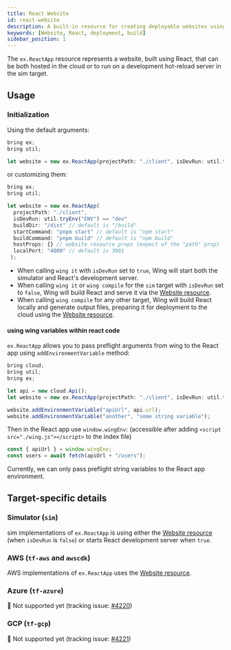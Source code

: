 ```yaml
---
title: React Website
id: react-website
description: A built-in resource for creating deployable websites using the React framework.
keywords: [Website, React, deployment, build]
sidebar_position: 1
---
```


The `ex.ReactApp` resource represents a website, built using React, that can be both hosted in the cloud or to run on a development hot-reload server in the sim target.

## Usage

### Initialization

Using the default arguments:

```ts
bring ex;
bring util;

let website = new ex.ReactApp(projectPath: "./client", isDevRun: util.tryEnv("ENV") == "dev");
```

or customizing them:

```ts
bring ex;
bring util;

let website = new ex.ReactApp(
  projectPath: "./client",
  isDevRun: util.tryEnv("ENV") == "dev"
  buildDir: "/dist" // default is "/build"
  startCommand: "pnpm start" // default is "npm start"
  buildCommand: "pnpm build" // default is "npm build"
  hostProps: {} // website resource props (expect of the "path" prop)
  localPort: "4000" // default is 3001
 );
```

- When calling `wing it` with `isDevRun` set to `true`, Wing will start both the simulator and React's development server.
- When calling `wing it` or `wing compile` for the `sim` target with `isDevRun` set to `false`, Wing will build React and serve it via the [Website resource](../01-cloud/website.md).
- When calling `wing compile` for any other target, Wing will build React locally and generate output files, preparing it for deployment to the cloud using the [Website resource](../01-cloud/website.md).

#### using wing variables within react code

`ex.ReactApp` allows you to pass preflight arguments from wing to the React app using `addEnvironmentVariable` method:

```ts
bring cloud;
bring util;
bring ex;

let api = new cloud.Api();
let website = new ex.ReactApp(projectPath: "./client", isDevRun: util.tryEnv("ENV") == "dev");

website.addEnvironmentVariable("apiUrl", api.url);
website.addEnvironmentVariable("another", "some string variable");

```

Then in the React app use `window.wingEnv`:
(accessible after adding `<script src="./wing.js"></script>` to the index file)

```ts
const { apiUrl } = window.wingEnv;
const users = await fetch(apiUrl + "/users");
```

Currently, we can only pass preflight string variables to the React app environment.

## Target-specific details

### Simulator (`sim`)

sim implementations of `ex.ReactApp` is using either the [Website resource](../01-cloud/website.md) (when `isDevRun` is `false`) or starts React development server when `true`.

### AWS (`tf-aws` and `awscdk`)

AWS implementations of `ex.ReactApp` uses the [Website resource](../01-cloud/website.md).

### Azure (`tf-azure`)

🚧 Not supported yet (tracking issue: [#4220](https://github.com/winglang/wing/issues/4220))

### GCP (`tf-gcp`)

🚧 Not supported yet (tracking issue: [#4221](https://github.com/winglang/wing/issues/4221))
